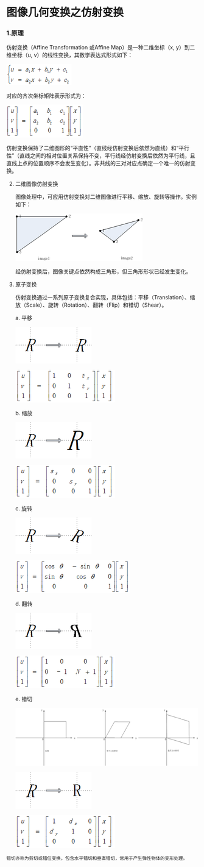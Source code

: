 # 图像几何变换之仿射变换

### 1.原理

   仿射变换（Affine Transformation 或Affine Map）是一种二维坐标（x, y）到二维坐标（u, v）的线性变换，其数学表达式形式如下：

   ![](/assets/cv002_001.png)

   对应的齐次坐标矩阵表示形式为：

   ![](/assets/cv002_002.png)

   仿射变换保持了二维图形的“平直性”（直线经仿射变换后依然为直线）和“平行性”（直线之间的相对位置关系保持不变，平行线经仿射变换后依然为平行线，且直线上点的位置顺序不会发生变化）。非共线的三对对应点确定一个唯一的仿射变换。

2. 二维图像仿射变换

   图像处理中，可应用仿射变换对二维图像进行平移、缩放、旋转等操作。实例如下：

   ![](/assets/cv002_003.png)

   经仿射变换后，图像关键点依然构成三角形，但三角形形状已经发生变化。

3. 原子变换

   仿射变换通过一系列原子变换复合实现，具体包括：平移（Translation）、缩放（Scale）、旋转（Rotation）、翻转（Flip）和错切（Shear）。

   a. 平移

   ![](/assets/cv002_004.png)

   ![](/assets/cv002_005.png)

   b. 缩放

   ![](/assets/cv002_006.png)

   ![](/assets/cv002_007.png)

   c. 旋转

   ![](/assets/cv002_008.png)

   ![](/assets/cv002_009.png)

   d. 翻转

   ![](/assets/cv002_010.png)

   ![](/assets/cv002_011.png)

   e. 错切

   ![](/assets/cv002_012.png)

   ![](/assets/cv002_013.png)

   ![](/assets/cv002_014.png)

```
错切亦称为剪切或错位变换，包含水平错切和垂直错切，常用于产生弹性物体的变形处理。
```



